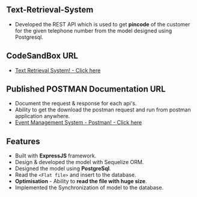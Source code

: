## Text-Retrieval-System

- Developed the REST API which is used to get **pincode** of the customer for the given telephone number from the model designed 
  using Postgresql.
  
## CodeSandBox URL

- [Text Retrieval System! - Click here](https://codesandbox.io/s/text-retrieval-system-w0og8)

## Published POSTMAN Documentation URL

- Document the request & response for each api's. 
- Ability to get the download the postman request and run from postman application anywhere.
- [Event Management System - Postman! - Click here](https://documenter.getpostman.com/view/9503816/SWLZfVy7)

## Features

- Built with **ExpressJS** framework.
- Design & developed the model with Sequelize ORM.
- Designed the model using **PostgreSql**.
- Read the `<Flat file>` and insert to the database.
- **Optimisation** - Ability to **read the file with huge size**.
- Implemented the Synchronization of model to the database. 
